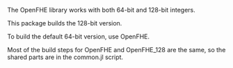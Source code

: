 The OpenFHE library works with both 64-bit and 128-bit integers.

This package builds the 128-bit version.

To build the default 64-bit version, use OpenFHE.

Most of the build steps for OpenFHE and OpenFHE_128 are the same, so the shared parts are in the
common.jl script.